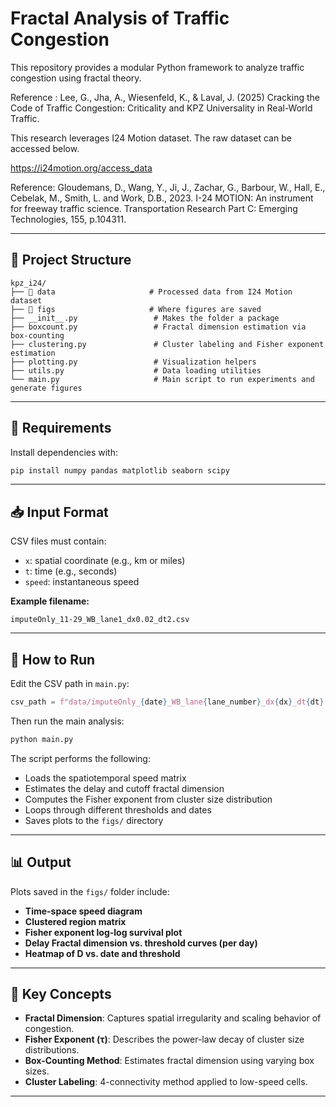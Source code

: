 # Fractal Analysis of Traffic Congestion

This repository provides a modular Python framework to analyze traffic congestion using fractal theory. 


Reference : Lee, G., Jha, A., Wiesenfeld, K., & Laval, J. (2025) Cracking the Code of Traffic Congestion: Criticality and KPZ Universality in Real-World Traffic. 

This research leverages I24 Motion dataset. 
The raw dataset can be accessed below. 

https://i24motion.org/access_data

Reference: Gloudemans, D., Wang, Y., Ji, J., Zachar, G., Barbour, W., Hall, E., Cebelak, M., Smith, L. and Work, D.B., 2023. I-24 MOTION: An instrument for freeway traffic science. Transportation Research Part C: Emerging Technologies, 155, p.104311.


---

## 📁 Project Structure

```
kpz_i24/
├── 📁 data                     # Processed data from I24 Motion dataset
├── 📁 figs                     # Where figures are saved
├── __init__.py                 # Makes the folder a package
├── boxcount.py                 # Fractal dimension estimation via box-counting
├── clustering.py               # Cluster labeling and Fisher exponent estimation
├── plotting.py                 # Visualization helpers
├── utils.py                    # Data loading utilities
└── main.py                     # Main script to run experiments and generate figures
```

---

## 🔧 Requirements

Install dependencies with:

```bash
pip install numpy pandas matplotlib seaborn scipy
```

---

## 📥 Input Format

CSV files must contain:
- `x`: spatial coordinate (e.g., km or miles)
- `t`: time (e.g., seconds)
- `speed`: instantaneous speed

**Example filename:**
```
imputeOnly_11-29_WB_lane1_dx0.02_dt2.csv
```


---

## 🚀 How to Run

Edit the CSV path in `main.py`:

```python
csv_path = f"data/imputeOnly_{date}_WB_lane{lane_number}_dx{dx}_dt{dt}.csv"
```

Then run the main analysis:

```bash
python main.py
```

The script performs the following:
- Loads the spatiotemporal speed matrix
- Estimates the delay and cutoff fractal dimension
- Computes the Fisher exponent from cluster size distribution
- Loops through different thresholds and dates
- Saves plots to the `figs/` directory

---

## 📊 Output

Plots saved in the `figs/` folder include:

- **Time-space speed diagram**
- **Clustered region matrix**
- **Fisher exponent log-log survival plot**
- **Delay Fractal dimension vs. threshold curves (per day)**
- **Heatmap of D vs. date and threshold**

---

## 📘 Key Concepts

- **Fractal Dimension**: Captures spatial irregularity and scaling behavior of congestion.
- **Fisher Exponent (τ)**: Describes the power-law decay of cluster size distributions.
- **Box-Counting Method**: Estimates fractal dimension using varying box sizes.
- **Cluster Labeling**: 4-connectivity method applied to low-speed cells.

---


